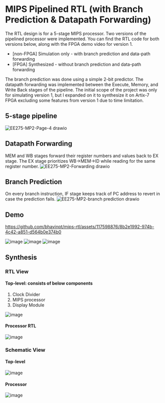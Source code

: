 # MIPS Pipelined RTL (with Branch Prediction & Datapath Forwarding)

The RTL design is for a 5-stage MIPS processor. Two versions of the pipelined processor were implemented. 
You can find the RTL code for both versions below, along with the FPGA demo video for version 1.

- [non-FPGA] Simulation only - with branch prediction and data-path forwarding
- [FPGA] Synthesized - without branch prediction and data-path forwarding

The branch prediction was done using a simple 2-bit predictor. The datapath forwarding was implemented between the Execute, Memory, and Write Back stages of the pipeline. The initial scope of the project was only for simulating version 1, but I expanded on it to synthesize it on Artix-7 FPGA excluding some features from version 1 due to time limitation. 

## 5-stage pipeline 
![EE275-MP2-Page-4 drawio](https://github.com/bhavinpt/mips-rtl/assets/117598876/2efc5162-efa3-43fd-817c-c6b426b5b456 "5-stage pipeline")

## Datapath Forwarding
MEM and WB stages forward their register numbers and values back to EX stage. The EX stage prioritizes WB->MEM->ID while reading for the same register number.
![EE275-MP2-Forwarding drawio](https://github.com/bhavinpt/mips-rtl/assets/117598876/c72c551b-d13b-46bf-a48c-3bf9ef8d91f0 "Datapath Forwarding")

## Branch Prediction
On every branch instruction, IF stage keeps track of PC address to revert in case the prediction fails.
![EE275-MP2-branch prediction drawio](https://github.com/bhavinpt/mips-rtl/assets/117598876/56e7a2f5-dde6-4440-95f4-5063cf3454b2 "Branch Prediction")

## Demo

https://github.com/bhavinpt/mips-rtl/assets/117598876/8b2e1992-974b-4c42-a851-d564b0e374b0

![image](https://github.com/bhavinpt/mips-rtl/assets/117598876/982f8b02-ee0e-4f50-a284-c7d918663be3 "Expected Output") ![image](https://github.com/bhavinpt/mips-rtl/assets/117598876/5e096ac3-ece0-484e-a460-a06502c6ade5 "FPGA Output")
![image](https://github.com/bhavinpt/mips-rtl/assets/117598876/612df962-21a1-4f4e-bdd1-fafd26f8baa6)

## Synthesis

### RTL View
#### Top-level: consists of below components
1. Clock Divider
2. MIPS processor
3. Display Module
   
![image](https://github.com/bhavinpt/mips-rtl/assets/117598876/0ea06978-80f8-4fe1-91e6-4daddad063e1)

#### Processor RTL
![image](https://github.com/bhavinpt/mips-rtl/assets/117598876/28377ddd-3f81-444f-afdb-d8f0609b2c56)

### Schematic View
#### Top-level
![image](https://github.com/bhavinpt/mips-rtl/assets/117598876/2785f6ce-d1bd-45a7-9a7a-09fec58eacc3)

#### Processor
![image](https://github.com/bhavinpt/mips-rtl/assets/117598876/a5b31079-d7c9-48ee-89e6-99f598b590a3)


